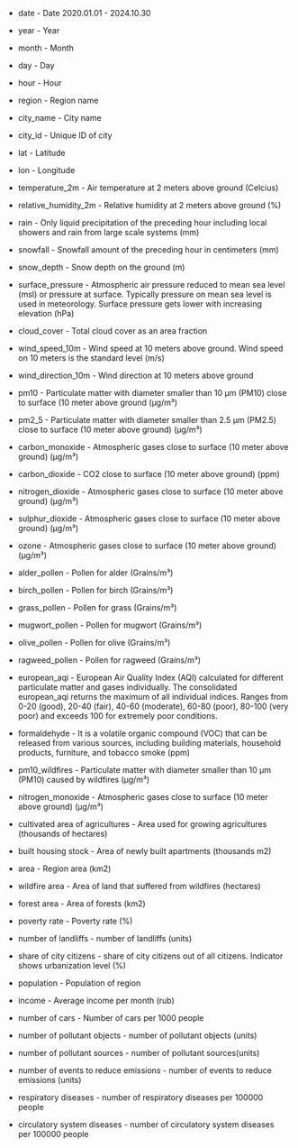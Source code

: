 * date - Date 2020.01.01 - 2024.10.30
* year - Year
* month - Month
* day - Day
* hour - Hour
* region - Region name
* city_name - City name
* city_id - Unique ID of city
* lat - Latitude
* lon - Longitude

* temperature_2m - Air temperature at 2 meters above ground (Celcius)
* relative_humidity_2m - Relative humidity at 2 meters above ground (%)
* rain - Only liquid precipitation of the preceding hour including local showers and rain from large scale systems (mm)
* snowfall - Snowfall amount of the preceding hour in centimeters (mm)
* snow_depth - Snow depth on the ground (m)
* surface_pressure - Atmospheric air pressure reduced to mean sea level (msl) or pressure at surface. Typically pressure on mean sea level is used in meteorology. Surface pressure gets lower with increasing elevation (hPa)
* cloud_cover - Total cloud cover as an area fraction
* wind_speed_10m - Wind speed at 10 meters above ground. Wind speed on 10 meters is the standard level (m/s)
* wind_direction_10m - Wind direction at 10 meters above ground

* pm10 - Particulate matter with diameter smaller than 10 µm (PM10) close to surface (10 meter above ground (μg/m³)
* pm2_5 - Particulate matter with diameter smaller than 2.5 µm (PM2.5) close to surface (10 meter above ground) (μg/m³)
* carbon_monoxide - Atmospheric gases close to surface (10 meter above ground) (μg/m³)
* carbon_dioxide - CO2 close to surface (10 meter above ground) (ppm)
* nitrogen_dioxide - Atmospheric gases close to surface (10 meter above ground) (μg/m³)
* sulphur_dioxide - Atmospheric gases close to surface (10 meter above ground) (μg/m³)
* ozone - Atmospheric gases close to surface (10 meter above ground) (μg/m³)
* alder_pollen - Pollen for alder (Grains/m³)
* birch_pollen - Pollen for birch (Grains/m³)
* grass_pollen - Pollen for grass (Grains/m³)
* mugwort_pollen - Pollen for mugwort (Grains/m³)
* olive_pollen - Pollen for olive (Grains/m³)
* ragweed_pollen - Pollen for ragweed (Grains/m³)
* european_aqi - European Air Quality Index (AQI) calculated for different particulate matter and gases individually. The consolidated european_aqi returns the maximum of all individual indices. Ranges from 0-20 (good), 20-40 (fair), 40-60 (moderate), 60-80 (poor), 80-100 (very poor) and exceeds 100 for extremely poor conditions.
* formaldehyde - It is a volatile organic compound (VOC) that can be released from various sources, including building materials, household products, furniture, and tobacco smoke (ppm)
* pm10_wildfires - Particulate matter with diameter smaller than 10 µm (PM10) caused by wildfires (μg/m³)
* nitrogen_monoxide - Atmospheric gases close to surface (10 meter above ground) (μg/m³)

* cultivated area of agricultures - Area used for growing agricultures (thousands of hectares)
* built housing stock - Area of newly built apartments (thousands m2)
* area - Region area (km2)
* wildfire area - Area of land that suffered from wildfires (hectares)
* forest area - Area of forests (km2)
* poverty rate - Poverty rate (%)
* number of landliffs - number of landliffs (units)
* share of city citizens - share of city citizens out of all citizens. Indicator shows urbanization level (%)
* population - Population of region
* income - Average income per month (rub)
* number of cars - Number of cars per 1000 people
* number of pollutant objects - number of pollutant objects (units)
* number of pollutant sources - number of pollutant sources(units)
* number of events to reduce emissions - number of events to reduce emissions (units)
* respiratory diseases - number of respiratory diseases per 100000 people
* circulatory system diseases - number of circulatory system diseases per 100000 people
